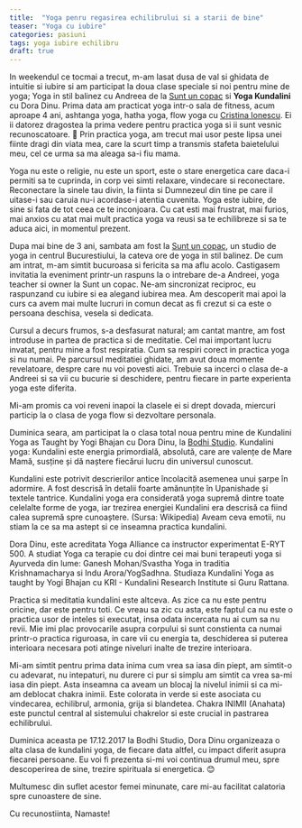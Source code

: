 ```yaml
---
title:  "Yoga penru regasirea echilibrului si a starii de bine"
teaser: "Yoga cu iubire"
categories: pasiuni
tags: yoga iubire echilibru
draft: true
---
```

In weekendul ce tocmai a trecut, m-am lasat dusa de val si ghidata de intuitie si iubire si am participat la doua clase speciale si noi pentru mine de yoga; Yoga in stil balinez cu Andreea de la [Sunt un copac](https://suntuncopac.com/despre-copac) si **Yoga Kundalini** cu Dora Dinu.
Prima data am practicat yoga intr-o sala de fitness, acum aproape 4 ani, ashtanga yoga, hatha yoga, flow yoga cu [Cristina Ionescu](https://www.facebook.com/cristayoga). Ei ii datorez dragostea la prima vedere pentru practica yoga si ii sunt vesnic recunoscatoare. 🙂 Prin practica yoga, am trecut mai usor peste lipsa unei fiinte dragi din viata mea, care la scurt timp a transmis stafeta baietelului meu, cel ce urma sa ma aleaga sa-i fiu mama.

Yoga nu este o religie, nu este un sport, este o stare energetica care daca-i permiti sa te cuprinda, in corp vei simti relaxare, vindecare si reconectare. Reconectare la sinele tau divin, la fiinta si Dumnezeul din tine pe care il uitase-i sau caruia nu-i acordase-i atentia cuvenita. Yoga este iubire, de sine si fata de tot ceea ce te inconjoara.
Cu cat esti mai frustrat, mai furios, mai anxios cu atat mai mult practica yoga va reusi sa te echilibreze si sa te aduca aici, in momentul prezent.

Dupa mai bine de 3 ani, sambata am fost la [Sunt un copac](https://www.facebook.com/suntuncopac), un studio de yoga in centrul Bucurestiului, la cateva ore de yoga in stil balinez. De cum am intrat, m-am simtit bucuroasa si fericita sa ma aflu acolo. Castigasem invitatia la eveniment printr-un raspuns la o intrebare de-a Andreei, yoga teacher si owner la Sunt un copac. Ne-am sincronizat reciproc, eu raspunzand cu iubire si ea alegand iubirea mea. Am descoperit mai apoi la curs ca avem mai multe lucruri in comun decat as fi crezut si ca este o persoana deschisa, vesela si dedicata.

Cursul a decurs frumos, s-a desfasurat natural; am cantat mantre, am fost introduse in partea de practica si de meditatie. Cel mai important lucru invatat, pentru mine a fost respiratia. Cum sa respiri corect in practica yoga si nu numai.
Pe parcursul meditatiei ghidate, am avut doua momente revelatoare, despre care nu voi povesti aici. Trebuie sa incerci o clasa de-a Andreei si sa vii cu bucurie si deschidere, pentru fiecare in parte experienta yoga este diferita.

Mi-am promis ca voi reveni inapoi la clasele ei si drept dovada, miercuri particip la o clasa de yoga flow si dezvoltare personala.

Duminica seara, am participat la o clasa total noua pentru mine de Kundalini Yoga as Taught by Yogi Bhajan cu Dora Dinu, la [Bodhi Studio](https://www.facebook.com/MinodoraDinu).
Kundalini yoga: Kundalini este energia primordială, absolută, care are valențe de Mare Mamă, susține și dă naștere fiecărui lucru din universul cunoscut.

Kundalini este potrivit descrierilor antice încolacită asemenea unui șarpe în adormire. A fost descrisă în detalii foarte amănunțite în Upanishade și textele tantrice. Kundalini yoga era considerată yoga supremă dintre toate celelalte forme de yoga, iar trezirea energiei Kundalini era descrisă ca fiind calea supremă spre cunoaștere. (Sursa: Wikipedia)
Aveam ceva emotii, nu stiam la ce sa ma astept si ce inseamna practica kundalini.

Dora Dinu, este acreditata Yoga Alliance ca instructor experimentat E-RYT 500. A studiat Yoga ca terapie cu doi dintre cei mai buni terapeuti yoga si Ayurveda din lume: Ganesh Mohan/Svastha Yoga in traditia Krishnamacharya si Indu Arora/YogSadhna. Studiaza Kundalini Yoga as taught by Yogi Bhajan cu KRI - Kundalini Research Institute si Guru Rattana.

Practica si meditatia kundalini este altceva. As zice ca nu este pentru oricine, dar este pentru toti. Ce vreau sa zic cu asta, este faptul ca nu este o practica usor de inteles si executat, insa odata incercata nu ai cum sa nu revii. Mie imi plac provocarile asupra corpului si sunt constienta ca numai printr-o practica riguroasa, in care vii cu energia ta, deschiderea si puterea interioara necesara poti atinge niveluri inalte de trezire interioara.

Mi-am simtit pentru prima data inima cum vrea sa iasa din piept, am simtit-o cu adevarat, nu intepaturi, nu durere ci pur si simplu am simtit ca vrea sa-mi iasa din piept. Asta inseamna ca aveam un blocaj la nivelul inimii si ca mi-am deblocat chakra inimii. Este colorata in verde si este asociata cu vindecarea, echilibrul, armonia, grija si blandetea. Chakra INIMII (Anahata) este punctul central al sistemului chakrelor si este crucial in pastrarea echilibrului.

Duminica aceasta pe 17.12.2017 la Bodhi Studio, Dora Dinu organizeaza o alta clasa de kundalini yoga, de fiecare data altfel, cu impact diferit asupra fiecarei persoane. Eu voi fi prezenta si-mi voi continua drumul meu, spre descoperirea de sine, trezire spirituala si energetica. 😊

Multumesc din suflet acestor femei minunate, care mi-au facilitat calatoria spre cunoastere de sine.

Cu recunostiinta, Namaste!
